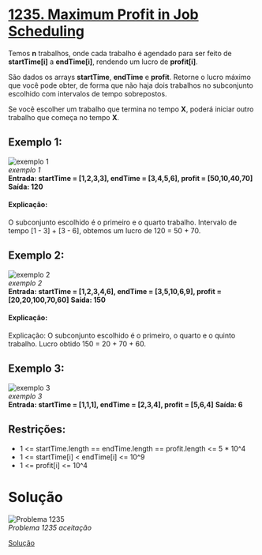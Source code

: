 # [1235. Maximum Profit in Job Scheduling](https://leetcode.com/problems/maximum-profit-in-job-scheduling/description/)

Temos **n** trabalhos, onde cada trabalho é agendado para ser feito de **startTime[i]** a **endTime[i]**, rendendo um lucro de **profit[i]**.

São dados os arrays **startTime**, **endTime** e **profit**. Retorne o lucro máximo que você pode obter, de forma que não haja dois trabalhos no subconjunto escolhido com intervalos de tempo sobrepostos.

Se você escolher um trabalho que termina no tempo **X**, poderá iniciar outro trabalho que começa no tempo **X**.

## Exemplo 1:
![exemplo 1]( )<br>
*exemplo 1* <br>
**Entrada: startTime  = [1,2,3,3], endTime = [3,4,5,6], profit = [50,10,40,70]**
**Saída: 120**
#### Explicação:
O subconjunto escolhido é o primeiro e o quarto trabalho.
Intervalo de tempo [1 - 3] + [3 - 6], obtemos um lucro de 120 = 50 + 70.

## Exemplo 2:
![exemplo 2]( )<br>
*exemplo 2* <br>
**Entrada: startTime = [1,2,3,4,6], endTime = [3,5,10,6,9], profit = [20,20,100,70,60]**
**Saída: 150**
#### Explicação:
Explicação: O subconjunto escolhido é o primeiro, o quarto e o quinto trabalho.
Lucro obtido 150 = 20 + 70 + 60.

## Exemplo 3:
![exemplo 3]( )<br>
*exemplo 3* <br>
**Entrada: startTime = [1,1,1], endTime = [2,3,4], profit = [5,6,4]**
**Saída: 6**

## Restrições:
- 1 <= startTime.length == endTime.length == profit.length <= 5 * 10^4
- 1 <= startTime[i] < endTime[i] <= 10^9
- 1 <= profit[i] <= 10^4

# Solução
![Problema 1235]( ) <br>
*Problema 1235 aceitação*

[Solução]( )